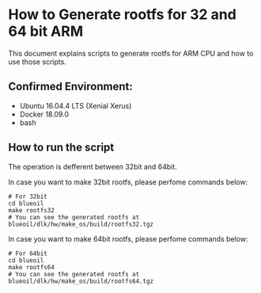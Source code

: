 # How to Generate rootfs for 32 and 64 bit ARM

This document explains scripts to generate rootfs for ARM CPU and how to use those scripts.

## Confirmed Environment:
- Ubuntu 16.04.4 LTS (Xenial Xerus)
- Docker 18.09.0
- bash

## How to run the script

The operation is defferent between 32bit and 64bit.

In case you want to make 32bit rootfs, please perfome commands below:

```
# For 32bit
cd blueoil
make rootfs32
# You can see the generated rootfs at blueoil/dlk/hw/make_os/build/rootfs32.tgz
```

In case you want to make 64bit rootfs, please perfome commands below:

```
# For 64bit
cd blueoil
make rootfs64
# You can see the generated rootfs at blueoil/dlk/hw/make_os/build/rootfs64.tgz
```


